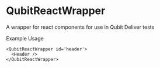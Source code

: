 QubitReactWrapper
=================

A wrapper for react components for use in Qubit Deliver tests

Example Usage

```
<QubitReactWrapper id='header'>
  <Header />
</QubitReactWrapper>

```
